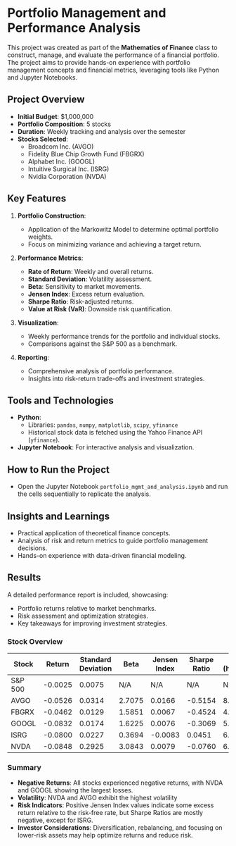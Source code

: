 # Portfolio Management and Performance Analysis
This project was created as part of the **Mathematics of Finance** class to construct, manage, and evaluate the performance of a financial portfolio. The project aims to provide hands-on experience with portfolio management concepts and financial metrics, leveraging tools like Python and Jupyter Notebooks.

## Project Overview
- **Initial Budget**: $1,000,000
- **Portfolio Composition**: 5 stocks
- **Duration**: Weekly tracking and analysis over the semester
- **Stocks Selected**:
  - Broadcom Inc. (AVGO)
  - Fidelity Blue Chip Growth Fund (FBGRX)
  - Alphabet Inc. (GOOGL)
  - Intuitive Surgical Inc. (ISRG)
  - Nvidia Corporation (NVDA)

## Key Features
1. **Portfolio Construction**:
   - Application of the Markowitz Model to determine optimal portfolio weights.
   - Focus on minimizing variance and achieving a target return.

2. **Performance Metrics**:
   - **Rate of Return**: Weekly and overall returns.
   - **Standard Deviation**: Volatility assessment.
   - **Beta**: Sensitivity to market movements.
   - **Jensen Index**: Excess return evaluation.
   - **Sharpe Ratio**: Risk-adjusted returns.
   - **Value at Risk (VaR)**: Downside risk quantification.

3. **Visualization**:
   - Weekly performance trends for the portfolio and individual stocks.
   - Comparisons against the S&P 500 as a benchmark.

4. **Reporting**:
   - Comprehensive analysis of portfolio performance.
   - Insights into risk-return trade-offs and investment strategies.

## Tools and Technologies
- **Python**:
  - Libraries: `pandas`, `numpy`, `matplotlib`, `scipy`, `yfinance`
  - Historical stock data is fetched using the Yahoo Finance API (`yfinance`).
- **Jupyter Notebook**: For interactive analysis and visualization.

## How to Run the Project
- Open the Jupyter Notebook `portfolio_mgmt_and_analysis.ipynb` and run the cells sequentially to replicate the analysis.

## Insights and Learnings
- Practical application of theoretical finance concepts.
- Analysis of risk and return metrics to guide portfolio management decisions.
- Hands-on experience with data-driven financial modeling.

## Results
A detailed performance report is included, showcasing:
- Portfolio returns relative to market benchmarks.
- Risk assessment and optimization strategies.
- Key takeaways for improving investment strategies.

### Stock Overview

| Stock   | Return  | Standard Deviation | Beta  | Jensen Index | Sharpe Ratio | VaR (h=0.05) |
|---------|---------|--------------------|-------|--------------|--------------|--------------|
| S&P 500 | -0.0025 | 0.0075             | N/A   | N/A          | N/A          | N/A          |
| AVGO    | -0.0526 | 0.0314             | 2.7075| 0.0166       | -0.5154      | 8.3612       |
| FBGRX   | -0.0462 | 0.0129             | 1.5851| 0.0067       | -0.4524      | 4.6489       |
| GOOGL   | -0.0832 | 0.0174             | 1.6225| 0.0076       | -0.3069      | 5.1598       |
| ISRG    | -0.0800 | 0.0227             | 0.3694| -0.0083      | 0.0451       | 6.3156       |
| NVDA    | -0.0848 | 0.2925             | 3.0843| 0.0079       | -0.0760      | 6.9969       |

### Summary
- **Negative Returns**: All stocks experienced negative returns, with NVDA and GOOGL showing the largest losses.
- **Volatility**: NVDA and AVGO exhibit the highest volatility
- **Risk Indicators**: Positive Jensen Index values indicate some excess return relative to the risk-free rate, but Sharpe Ratios are mostly negative, except for ISRG.
- **Investor Considerations**: Diversification, rebalancing, and focusing on lower-risk assets may help optimize returns and reduce risk.
